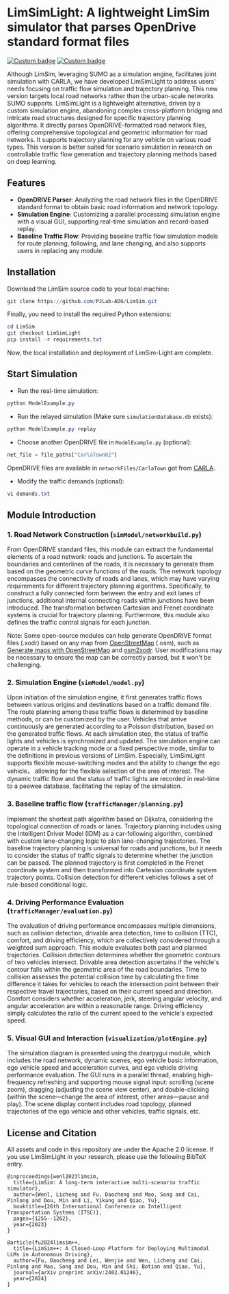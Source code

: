 # LimSimLight: A lightweight LimSim simulator that parses OpenDrive standard format files

[![Custom badge](https://img.shields.io/badge/map-OpenDRIVE-blue)](https://www.asam.net/standards/detail/opendrive/)
[![Custom badge](https://img.shields.io/badge/gui-DearPygui-red)](https://github.com/hoffstadt/DearPyGui)


Although LimSim, leveraging SUMO as a simulation engine, facilitates joint simulation with CARLA, we have developed LimSimLight to address users' needs focusing on traffic flow simulation and trajectory planning. This new version targets local road networks rather than the urban-scale networks SUMO supports. LimSimLight is a lightweight alternative, driven by a custom simulation engine, abandoning complex cross-platform bridging and intricate road structures designed for specific trajectory planning algorithms. It directly parses OpenDRIVE-formatted road network files, offering comprehensive topological and geometric information for road networks. It supports trajectory planning for any vehicle on various road types. This version is better suited for scenario simulation in research on controllable traffic flow generation and trajectory planning methods based on deep learning.


## Features

- **OpenDRIVE Parser**: Analyzing the road network files in the OpenDRIVE standard format to obtain basic road information and network topology.
- **Simulation Engine**: Customizing a parallel processing simulation engine with a visual GUI, supporting real-time simulation and record-based replay.
- **Baseline Traffic Flow**: Providing baseline traffic flow simulation models for route planning, following, and lane changing, and also supports users in replacing any module.


## Installation

Download the LimSim source code to your local machine:

```powershell
git clone https://github.com/PJLab-ADG/LimSim.git
```

Finally, you need to install the required Python extensions:

```powershell
cd LimSim
git checkout LimSimLight
pip install -r requirements.txt
```

Now, the local installation and deployment of LimSim-Light are complete.


## Start Simulation

- Run the real-time simulation:
```powershell
python ModelExample.py
```

- Run the relayed simulation (Make sure ``simulationDatabase.db`` exists):

```powershell
python ModelExample.py replay
```

- Choose another OpenDRIVE file in ``ModelExample.py`` (optional): 

```python
net_file = file_paths["CarlaTown02"]
```
OpenDRIVE files are available in ``networkFiles/CarlaTown`` got from [CARLA](https://github.com/carla-simulator/carla).

- Modify the traffic demands (optional):
```powershell
vi demands.txt
```

## Module Introduction

### 1. Road Network Construction  (``simModel/networkbuild.py``)

From OpenDRIVE standard files, this module can extract the fundamental elements of a road network: roads and junctions. To ascertain the boundaries and centerlines of the roads, it is necessary to generate them based on the geometric curve functions of the roads. The network topology encompasses the connectivity of roads and lanes, which may have varying requirements for different trajectory planning algorithms. Specifically, to construct a fully connected form between the entry and exit lanes of junctions, additional internal connecting roads within junctions have been introduced. The transformation between Cartesian and Frenet coordinate systems is crucial for trajectory planning. Furthermore, this module also defines the traffic control signals for each junction.

Note: Some open-source modules can help generate OpenDRIVE format files (.xodr) based on any map from [OpenStreetMap](https://www.openstreetmap.org/) (.osm), such as [Generate maps with OpenStreetMap](https://carla.readthedocs.io/en/0.9.11/tuto_G_openstreetmap/) and [osm2xodr](https://github.com/JHMeusener/osm2xodr). User modifications may be necessary to ensure the map can be correctly parsed, but it won't be challenging.


### 2. Simulation Engine (``simModel/model.py``)

Upon initiation of the simulation engine, it first generates traffic flows between various origins and destinations based on a traffic demand file. The route planning among these traffic flows is determined by baseline methods, or can be customized by the user. Vehicles that arrive continuously are generated according to a Poisson distribution, based on the generated traffic flows. At each simulation step, the status of traffic lights and vehicles is synchronized and updated. The simulation engine can operate in a vehicle tracking mode or a fixed perspective mode, similar to the definitions in previous versions of LimSim. Especially, LimSimLight supports flexible mouse-switching modes and the ability to change the ego vehicle， allowing for the flexible selection of the area of interest. The dynamic traffic flow and the status of traffic lights are recorded in real-time to a peewee database, facilitating the replay of the simulation.

### 3. Baseline traffic flow (``trafficManager/planning.py``)

Implement the shortest path algorithm based on Dijkstra, considering the topological connection of roads or lanes. Trajectory planning includes using the Intelligent Driver Model (IDM) as a car-following algorithm, combined with custom lane-changing logic to plan lane-changing trajectories. The baseline trajectory planning is universal for roads and junctions, but it needs to consider the status of traffic signals to determine whether the junction can be passed. The planned trajectory is first completed in the Frenet coordinate system and then transformed into Cartesian coordinate system trajectory points. Collision detection for different vehicles follows a set of rule-based conditional logic.

### 4. Driving Performance Evaluation (``trafficManager/evaluation.py``)

The evaluation of driving performance encompasses multiple dimensions, such as collision detection, drivable area detection, time to collision (TTC), comfort, and driving efficiency, which are collectively considered through a weighted sum approach. This module evaluates both past and planned trajectories. Collision detection determines whether the geometric contours of two vehicles intersect. Drivable area detection ascertains if the vehicle's contour falls within the geometric area of the road boundaries. Time to collision assesses the potential collision time by calculating the time difference it takes for vehicles to reach the intersection point between their respective travel trajectories, based on their current speed and direction. Comfort considers whether acceleration, jerk, steering angular velocity, and angular acceleration are within a reasonable range. Driving efficiency simply calculates the ratio of the current speed to the vehicle's expected speed.

### 5. Visual GUI and Interaction (``visualization/plotEngine.py``)

The simulation diagram is presented using the dearpygui module, which includes the road network, dynamic scenes, ego vehicle basic information, ego vehicle speed and acceleration curves, and ego vehicle driving performance evaluation. The GUI runs in a parallel thread, enabling high-frequency refreshing and supporting mouse signal input: scrolling (scene zoom), dragging (adjusting the scene view center), and double-clicking (within the scene—change the area of interest, other areas—pause and play). The scene display content includes road topology, planned trajectories of the ego vehicle and other vehicles, traffic signals, etc.


## License and Citation

All assets and code in this repository are under the Apache 2.0 license. If you use LimSimLight in your research, please use the following BibTeX entry.

```
@inproceedings{wenl2023limsim,
  title={LimSim: A long-term interactive multi-scenario traffic simulator},
  author={Wenl, Licheng and Fu, Daocheng and Mao, Song and Cai, Pinlong and Dou, Min and Li, Yikang and Qiao, Yu},
  booktitle={26th International Conference on Intelligent Transportation Systems (ITSC)},
  pages={1255--1262},
  year={2023}
}
 
@article{fu2024limsim++,
  title={LimSim++: A Closed-Loop Platform for Deploying Multimodal LLMs in Autonomous Driving},
  author={Fu, Daocheng and Lei, Wenjie and Wen, Licheng and Cai, Pinlong and Mao, Song and Dou, Min and Shi, Botian and Qiao, Yu},
  journal={arXiv preprint arXiv:2402.01246},
  year={2024}
}
```
